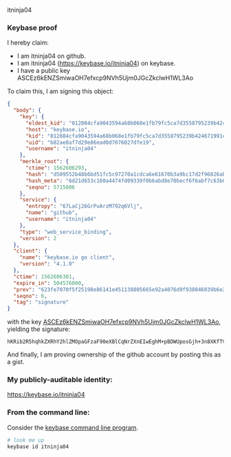 itninja04
### Keybase proof

I hereby claim:

  * I am itninja04 on github.
  * I am itninja04 (https://keybase.io/itninja04) on keybase.
  * I have a public key ASCEz6kENZSmiwaOH7efxcp9NVh5Ujm0JGcZkclwH1WL3Ao

To claim this, I am signing this object:

```json
{
  "body": {
    "key": {
      "eldest_kid": "012084cfa9043594a68b068e1fb79fc5ca7d3558795239b424671991c9701f558bdc0a",
      "host": "keybase.io",
      "kid": "012084cfa9043594a68b068e1fb79fc5ca7d3558795239b424671991c9701f558bdc0a",
      "uid": "b82ae8af7d29e86ead0d7076027dfe19",
      "username": "itninja04"
    },
    "merkle_root": {
      "ctime": 1562606293,
      "hash": "d509552b48b6bd51fc5c97270a1cdca6e61670b3a9bc17d2f96026abef97ec8a30857dbdc63add245b54386f21975f9eb22ed00d2d94230fea16a4a46f91beef",
      "hash_meta": "6d21d653c160a4474fd09339f0b6abd8e70becf6f6abf7c63b0b015183d388dc",
      "seqno": 5715806
    },
    "service": {
      "entropy": "67LaCj26GrPuArzM792q6Vlj",
      "name": "github",
      "username": "itninja04"
    },
    "type": "web_service_binding",
    "version": 2
  },
  "client": {
    "name": "keybase.io go client",
    "version": "4.1.0"
  },
  "ctime": 1562606301,
  "expire_in": 504576000,
  "prev": "623fe7070f5f25198e86141e451138805665e92a4076d9f938046039b6e2dac0",
  "seqno": 6,
  "tag": "signature"
}
```

with the key [ASCEz6kENZSmiwaOH7efxcp9NVh5Ujm0JGcZkclwH1WL3Ao](https://keybase.io/itninja04), yielding the signature:

```
hKRib2R5hqhkZXRhY2hlZMOpaGFzaF90eXBlCqNrZXnEIwEghM+pBDWUposGjh+3n8XKfTVYeVI5tCRnGZHJcB9Vi9wKp3BheWxvYWTESpcCBsQgYj/nBw9fJRmOhhQeRRE4gFZl6SpAdtn5OARgObbi2sDEIAkcOKaGVZf1+unqB9iVkKyEXYkfz5VUwDJnRk0EIv6JAgHCo3NpZ8RA92BsZOFpRl1l2WmPY9RDI31M4Y9JKcnrfTf5TaU0Waavb/p3vTPTgutsO6mlkYblHLydmrCX0LFJmRSmxcphC6hzaWdfdHlwZSCkaGFzaIKkdHlwZQildmFsdWXEIE6uF0l4iZ8GKoxOtV3BysaBp4QViKwuAN8CZAY1Yv1co3RhZ80CAqd2ZXJzaW9uAQ==

```

And finally, I am proving ownership of the github account by posting this as a gist.

### My publicly-auditable identity:

https://keybase.io/itninja04

### From the command line:

Consider the [keybase command line program](https://keybase.io/download).

```bash
# look me up
keybase id itninja04
```
